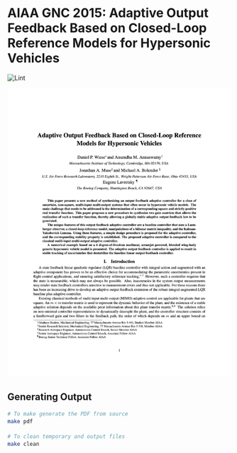 # AIAA GNC 2015: Adaptive Output Feedback Based on Closed-Loop Reference Models for Hypersonic Vehicles

![Lint](https://github.com/dpwiese/aiaa-gnc-2015/actions/workflows/lint.yml/badge.svg?branch=main)

<p align="center">
  <img title="aiaa-gnc-2015" alt="aiaa-gnc-2015" width="600" src="sample/aiaa-gnc-2015.png">
</p>

## Generating Output

```sh
# To make generate the PDF from source
make pdf

# To clean temporary and output files
make clean
```
